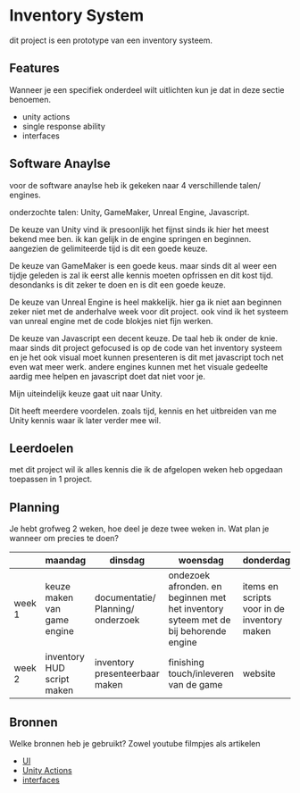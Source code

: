 # Inventory System
dit project is een prototype van een inventory systeem.

## Features
Wanneer je een specifiek onderdeel wilt uitlichten kun je dat in deze sectie benoemen.

- unity actions
- single response ability
- interfaces

## Software Anaylse
voor de software anaylse heb ik gekeken naar 4 verschillende talen/ engines.

onderzochte talen: Unity, GameMaker, Unreal Engine, Javascript.

De keuze van Unity vind ik presoonlijk het fijnst sinds ik hier het meest bekend mee ben. ik kan gelijk in de engine springen en beginnen. aangezien de gelimiteerde tijd is dit een goede keuze.

De keuze van GameMaker is een goede keus. maar sinds dit al weer een tijdje geleden is zal ik eerst alle kennis moeten opfrissen en dit kost tijd. desondanks is dit zeker te doen en is dit een goede keuze.

De keuze van Unreal Engine is heel makkelijk. hier ga ik niet aan beginnen zeker niet met de anderhalve week voor dit project. ook vind ik het systeem van unreal engine met de code blokjes niet fijn werken.

De keuze van Javascript een decent keuze. De taal heb ik onder de knie. maar sinds dit project gefocused is op de code van het inventory systeem en je het ook visual moet kunnen presenteren is dit met javascript toch net even wat meer werk. andere engines kunnen met het visuale gedeelte aardig mee helpen en javascript doet dat niet voor je.

Mijn uiteindelijk keuze gaat uit naar Unity.

Dit heeft meerdere voordelen. zoals tijd, kennis en het uitbreiden van me Unity kennis waar ik later verder mee wil.

## Leerdoelen
met dit project wil ik alles kennis die ik de afgelopen weken heb opgedaan toepassen in 1 project.

## Planning
Je hebt grofweg 2 weken, hoe deel je deze twee weken in. Wat plan je wanneer om precies te doen?

| | maandag | dinsdag | woensdag | donderdag | vrijdag |
| --- | --- | --- | --- | --- | --- |
|week 1 | keuze maken van game engine | documentatie/ Planning/ onderzoek | ondezoek afronden. en beginnen met het inventory syteem met de bij behorende engine | items en scripts voor in de inventory maken | het inventory data script maken |
|week 2 | inventory HUD script maken | inventory presenteerbaar maken | finishing touch/inleveren van de game | website | website/ het inleveren van overige documentatie |

## Bronnen
Welke bronnen heb je gebruikt? Zowel youtube filmpjes als artikelen

- [UI](https://www.youtube.com/watch?v=-xB4xEmGtCY)
- [Unity Actions](https://docs.unity3d.com/ScriptReference/Events.UnityAction.html)
- [interfaces](https://unity3d.com/learn/tutorials/topics/scripting/interfaces)
